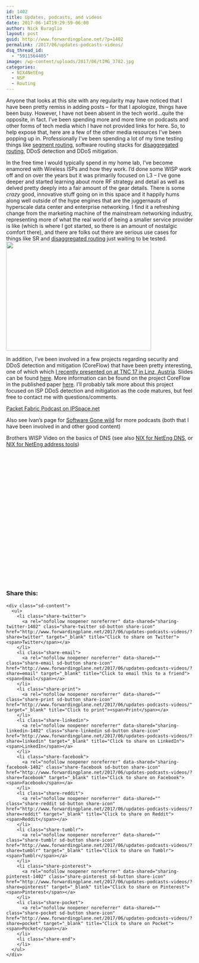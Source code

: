 ```yaml
---
id: 1402
title: Updates, podcasts, and videos
date: 2017-06-14T19:29:59-06:00
author: Nick Buraglio
layout: post
guid: http://www.forwardingplane.net/?p=1402
permalink: /2017/06/updates-podcasts-videos/
dsq_thread_id:
  - "5911564405"
image: /wp-content/uploads/2017/06/tIMG_3782.jpg
categories:
  - NIX4NetEng
  - NSP
  - Routing
---
```

Anyone that looks at this site with any regularity may have noticed that I have been pretty remiss in adding posts &#8211; for that I apologize, things have been busy. However, I have not been absent in the tech world&#8230;quite the opposite, in fact. I&#8217;ve been spending more and more time on podcasts and other forms of tech media which I have not provided links for here. So, to help expose that, here are a few of the other media resources I&#8217;ve been popping up in. Professionally I&#8217;ve been spending a lot of my time testing things like [segment routing](http://techfieldday.com/event/srr1/), software routing stacks for [disaggregated routing](https://www.nanog.org/sites/default/files/2_White_The_State_Of_Open_Source_Routers.pdf), DDoS detection and DDoS mitigation.

In the free time I would typically spend in my home lab, I&#8217;ve become enamored with Wireless ISPs and how they work. I&#8217;d done some WISP work off and on over the years but it was primarily focused on L3 &#8211; I&#8217;ve gone deeper and started learning about more RF strategy and detail as well as delved pretty deeply into a fair amount of the gear details. There is some _crazy_ good, innovative stuff going on in this space and it happily hums along well outside of the hype engines that are the juggernauts of hyperscale data center and enterprise networking. I find it a refreshing change from the marketing machine of the mainstream networking industry, representing more of what the real world of being a smaller service provider is like (which is where I got started, so there is an amount of nostalgic comfort there), and there are folks out there are serious use cases for things like SR and [disaggregated routing](https://rule11.tech/?s=disaggregated) just waiting to be tested.  
[<img class="alignright wp-image-1405" src="http://www.forwardingplane.net/wp-content/uploads/2017/06/IMG_3777.jpg" alt="" width="390" height="293" />](http://www.forwardingplane.net/wp-content/uploads/2017/06/IMG_3777.jpg)

In addition, I&#8217;ve been involved in a few projects regarding security and DDoS detection and mitigation (CoreFlow) that have been pretty interesting, one of which which [I recently presented on at TNC 17 in Linz, Austria](https://tnc17.geant.org/core/presentation/30). Slides can be found [here](https://tnc17.geant.org/getfile/3728). More information can be found on the project CoreFlow in the published paper [here](https://scholar.google.com.au/citations?view_op=view_citation&hl=fr&user=alONArcAAAAJ&citation_for_view=alONArcAAAAJ:_Ybze24A_UAC). I&#8217;ll probably talk more about this project focused on ISP DDoS detection and mitigation as the code matures, but feel free to contact me with questions/comments.

[Packet Fabric Podcast on IPSpace.net](http://blog.ipspace.net/2017/06/packet-fabric-on-software-gone-wild.html)

Also see Ivan&#8217;s page for [Software Gone wild](http://www.ipspace.net/Podcast/Software_Gone_Wild) for more podcasts (both that I have been involved in and other good content)

Brothers WISP Video on the basics of DNS (see also [NIX for NetEng DNS](http://www.forwardingplane.net/2016/02/nix4neteng-6-dns-ad-blocking-and-quality-of-experience/), or [NIX for NetEng address tools](http://www.forwardingplane.net/2014/06/nix4neteng-2-ipv46-address-investigation-tools-whois-dig/))

&nbsp;

<div style="position: relative; height: 0; padding-bottom: 56.25%;">
</div>

&nbsp;

<div class="sharedaddy sd-sharing-enabled">
  <div class="robots-nocontent sd-block sd-social sd-social-icon-text sd-sharing">
    <h3 class="sd-title">
      Share this:
    </h3>
    
    <div class="sd-content">
      <ul>
        <li class="share-twitter">
          <a rel="nofollow noopener noreferrer" data-shared="sharing-twitter-1402" class="share-twitter sd-button share-icon" href="http://www.forwardingplane.net/2017/06/updates-podcasts-videos/?share=twitter" target="_blank" title="Click to share on Twitter"><span>Twitter</span></a>
        </li>
        <li class="share-email">
          <a rel="nofollow noopener noreferrer" data-shared="" class="share-email sd-button share-icon" href="http://www.forwardingplane.net/2017/06/updates-podcasts-videos/?share=email" target="_blank" title="Click to email this to a friend"><span>Email</span></a>
        </li>
        <li class="share-print">
          <a rel="nofollow noopener noreferrer" data-shared="" class="share-print sd-button share-icon" href="http://www.forwardingplane.net/2017/06/updates-podcasts-videos/" target="_blank" title="Click to print"><span>Print</span></a>
        </li>
        <li class="share-linkedin">
          <a rel="nofollow noopener noreferrer" data-shared="sharing-linkedin-1402" class="share-linkedin sd-button share-icon" href="http://www.forwardingplane.net/2017/06/updates-podcasts-videos/?share=linkedin" target="_blank" title="Click to share on LinkedIn"><span>LinkedIn</span></a>
        </li>
        <li class="share-facebook">
          <a rel="nofollow noopener noreferrer" data-shared="sharing-facebook-1402" class="share-facebook sd-button share-icon" href="http://www.forwardingplane.net/2017/06/updates-podcasts-videos/?share=facebook" target="_blank" title="Click to share on Facebook"><span>Facebook</span></a>
        </li>
        <li class="share-reddit">
          <a rel="nofollow noopener noreferrer" data-shared="" class="share-reddit sd-button share-icon" href="http://www.forwardingplane.net/2017/06/updates-podcasts-videos/?share=reddit" target="_blank" title="Click to share on Reddit"><span>Reddit</span></a>
        </li>
        <li class="share-tumblr">
          <a rel="nofollow noopener noreferrer" data-shared="" class="share-tumblr sd-button share-icon" href="http://www.forwardingplane.net/2017/06/updates-podcasts-videos/?share=tumblr" target="_blank" title="Click to share on Tumblr"><span>Tumblr</span></a>
        </li>
        <li class="share-pinterest">
          <a rel="nofollow noopener noreferrer" data-shared="sharing-pinterest-1402" class="share-pinterest sd-button share-icon" href="http://www.forwardingplane.net/2017/06/updates-podcasts-videos/?share=pinterest" target="_blank" title="Click to share on Pinterest"><span>Pinterest</span></a>
        </li>
        <li class="share-pocket">
          <a rel="nofollow noopener noreferrer" data-shared="" class="share-pocket sd-button share-icon" href="http://www.forwardingplane.net/2017/06/updates-podcasts-videos/?share=pocket" target="_blank" title="Click to share on Pocket"><span>Pocket</span></a>
        </li>
        <li class="share-end">
        </li>
      </ul>
    </div>
  </div>
</div>